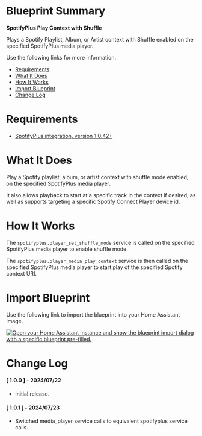 # Blueprint Summary

__SpotifyPlus Play Context with Shuffle__

Plays a Spotify Playlist, Album, or Artist context with Shuffle enabled on the specified SpotifyPlus media player.  

Use the following links for more information.
* [Requirements](#requirements)
* [What It Does](#what-does-it-do)
* [How It Works](#how-it-works)
* [Import Blueprint](#import-blueprint)
* [Change Log](#change-log)


# Requirements
* [SpotifyPlus integration, version 1.0.42+](https://github.com/thlucas1/homeassistantcomponent_spotifyplus/wiki)


# What It Does

Play a Spotify playlist, album, or artist context with shuffle mode enabled, on the specified SpotifyPlus media player.

It also allows playback to start at a specific track in the context if desired, as well as supports targeting a specific Spotify Connect Player device id.


# How It Works

The `spotifyplus.player_set_shuffle_mode` service is called on the specified SpotifyPlus media player to enable shuffle mode.

The `spotifyplus.player_media_play_context` service is then called on the specified SpotifyPlus media player to start play of the specified Spotify context URI.


# Import Blueprint

Use the following link to import the blueprint into your Home Assistant image.

<a href="https://my.home-assistant.io/redirect/blueprint_import/?blueprint_url=https%3A%2F%2Fgithub.com%2Fthlucas1%2Fhomeassistant_blueprints%2Fblob%2Fmaster%2Fspotifyplus%2Fspotifyplus_play_context_with_shuffle.yaml%3Fversion=1.0.1a"><img src="https://my.home-assistant.io/badges/blueprint_import.svg" alt="Open your Home Assistant instance and show the blueprint import dialog with a specific blueprint pre-filled." width="" height="" loading="lazy"></a>


# Change Log

#### [ 1.0.0 ] - 2024/07/22

  * Initial release.

#### [ 1.0.1 ] - 2024/07/23

  * Switched media_player service calls to equivalent spotifyplus service calls.
